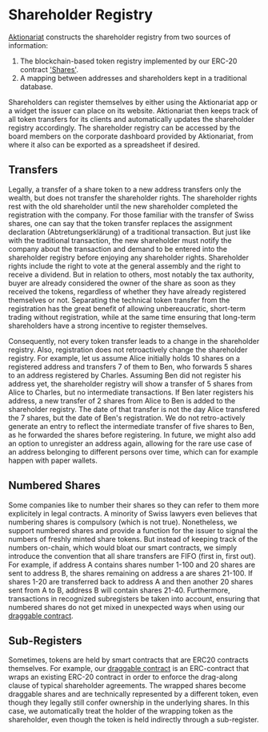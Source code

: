 # Shareholder Registry

[Aktionariat](http://aktionariat.com) constructs the shareholder registry from two sources of information:

1. The blockchain-based token registry implemented by our ERC-20 contract ['Shares'](../Shares.sol).
2. A mapping between addresses and shareholders kept in a traditional database.

Shareholders can register themselves by either using the Aktionariat app or a widget the issuer can place on its website. Aktionariat then keeps track of all token transfers for its clients and automatically updates the shareholder registry accordingly. The shareholder registry can be accessed by the board members on the corporate dashboard provided by Aktionariat, from where it also can be exported as a spreadsheet if desired.

## Transfers

Legally, a transfer of a share token to a new address transfers only the wealth, but does not transfer the shareholder rights. The shareholder rights rest with the old shareholder until the new shareholder completed the registration with the company. For those familiar with the transfer of Swiss shares, one can say that the token transfer replaces the assignment declaration (Abtretungserklärung) of a traditional transaction. But just like with the traditional transaction, the new shareholder must notify the company about the transaction and demand to be entered into the shareholder registry before enjoying any shareholder rights. Shareholder rights include the right to vote at the general assembly and the right to receive a dividend. But in relation to others, most notably the tax authority, buyer are already considered the owner of the share as soon as they received the tokens, regardless of whether they have already registered themselves or not. Separating the technical token transfer from the registration has the great benefit of allowing unbereaucratic, short-term trading without registration, while at the same time ensuring that long-term shareholders have a strong incentive to register themselves.

Consequently, not every token transfer leads to a change in the shareholder registry. Also, registration does not retroactively change the shareholder registry. For example, let us assume Alice initially holds 10 shares on a registered address and transfers 7 of them to Ben, who forwards 5 shares to an address registered by Charles. Assuming Ben did not register his address yet, the shareholder registry will show a transfer of 5 shares from Alice to Charles, but no intermediate transactions. If Ben later registers his address, a new transfer of 2 shares from Alice to Ben is added to the shareholder registry. The date of that transfer is not the day Alice transfered the 7 shares, but the date of Ben's registration. We do not retro-actively generate an entry to reflect the intermediate transfer of five shares to Ben, as he forwarded the shares before registering. In future, we might also add an option to unregister an address again, allowing for the rare use case of an address belonging to different persons over time, which can for example happen with paper wallets.

## Numbered Shares

Some companies like to number their shares so they can refer to them more explicitely in legal contracts. A minority of Swiss lawyers even believes that numbering shares is compulsory (which is not true). Nonetheless, we support numbered shares and provide a function for the issuer to signal the numbers of freshly minted share tokens. But instead of keeping track of the numbers on-chain, which would bloat our smart contracts, we simply introduce the convention that all share transfers are FIFO (first in, first out). For example, if address A contains shares number 1-100 and 20 shares are sent to address B, the shares remaining on address a are shares 21-100. If shares 1-20 are transferred back to address A and then another 20 shares sent from A to B, address B will contain shares 21-40. Furthermore, transactions in recognized subregisters be taken into account, ensuring that numbered shares do not get mixed in unexpected ways when using our [draggable contract](draggable.md).

## Sub-Registers

Sometimes, tokens are held by smart contracts that are ERC20 contracts themselves. For example, our [draggable contract](draggable.md) is an ERC-contract that wraps an existing ERC-20 contract in order to enforce the drag-along clause of typical shareholder agreements. The wrapped shares become draggable shares and are technically represented by a different token, even though they legally still confer ownership in the underlying shares. In this case, we automatically treat the holder of the wrapping token as the shareholder, even though the token is held indirectly through a sub-register.
